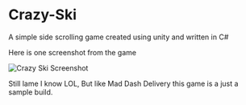 # Crazy-Ski
A simple side scrolling game created using unity and written in C#

Here is one screenshot from the game

![Crazy Ski Screenshot](https://user-images.githubusercontent.com/96609390/148002024-5850d760-5627-4dad-b4e4-d84ed4d82435.JPG)

Still lame I know LOL, But like Mad Dash Delivery this game is a just a sample build.

